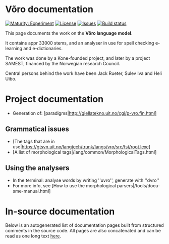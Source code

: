 # Võro documentation

[![Maturity: Experiment](https://img.shields.io/badge/Maturity-Experiment-black.svg)](https://giellalt.github.io/MaturityClassification.html)
[![License](https://img.shields.io/github/license/giellalt/lang-vro)](https://raw.githubusercontent.com/giellalt/lang-vro/main/LICENSE)
[![Issues](https://img.shields.io/github/issues/giellalt/lang-vro)](https://github.com/giellalt/lang-vro/issues)
[![Build status](https://github.com/giellalt/lang-vro/workflows/Speller%20CI+CD/badge.svg)](https://github.com/giellalt/lang-vro/actions)

This page documents the work on the **Võro language model**. 

It contains appr 33000 stems, and an analyser in use for
spell checking e-learning and e-dictionaries.

The work was done by a Kone-founded project, and later by
a project SAMEST, financed by the Norwegian research Council.

Central persons behind the work have been
Jack Rueter, Sulev Iva and Heli Uibo.

# Project documentation

* Generation of: [paradigms|http://giellatekno.uit.no/cgi/p-vro.fin.html]
 
## Grammatical issues

* [The tags that are in use|https://gtsvn.uit.no/langtech/trunk/langs/vro/src/fst/root.lexc]   
* [A list of morphological tags|/lang/common/MorphologicalTags.html]

## Using the analysers

* In the terminal: analyse words by writing ''uvro'', generate with ''dvro''
* For more info, see [How to use the morphological parsers|/tools/docu-sme-manual.html]

# In-source documentation

Below is an autogenerated list of documentation pages built from structured comments in the source code. All pages are also concatenated and can be read as one long text [here](vro.md).
